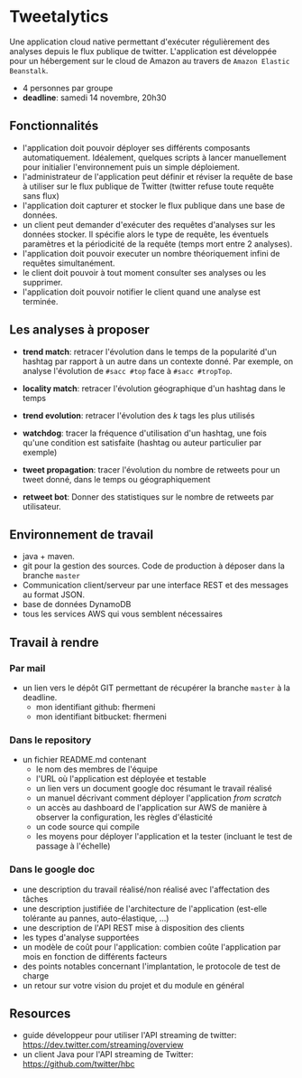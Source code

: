 # Tweetalytics

Une application cloud native permettant d'exécuter régulièrement des analyses depuis le flux publique de twitter.
L'application est développée pour un hébergement sur le cloud de Amazon au travers de `Amazon Elastic Beanstalk`. 

- 4 personnes par groupe
- **deadline**: samedi 14 novembre, 20h30

## Fonctionnalités

- l'application doit pouvoir déployer ses différents composants automatiquement. Idéalement, quelques scripts à lancer manuellement pour initialier l'environnement puis un simple déploiement.
- l'administrateur de l'application peut définir et réviser la requête de base à utiliser sur le flux publique de Twitter (twitter refuse toute requête sans flux)
- l'application doit capturer et stocker le flux publique dans une base de données.
- un client peut demander d'exécuter des requêtes d'analyses sur les données stocker. Il spécifie alors le type de requête, les éventuels paramètres et la périodicité de la requête (temps mort entre 2 analyses).
- l'application doit pouvoir executer un nombre théoriquement infini de requêtes simultanément.
- le client doit pouvoir à tout moment consulter ses analyses ou les supprimer.
- l'application doit pouvoir notifier le client quand une analyse est terminée.

## Les analyses à proposer
 
 - **trend match**: retracer l'évolution dans le temps de la popularité d'un hashtag par rapport à un autre dans un contexte donné. Par exemple, on analyse l'évolution de `#sacc #top` face à `#sacc #tropTop`.

 - **locality match**: retracer l'évolution géographique d'un hashtag dans le temps

 - **trend evolution**: retracer l'évolution des _k_ tags les plus utilisés

 - **watchdog**: tracer la fréquence d'utilisation d'un hashtag, une fois qu'une condition est satisfaite (hashtag ou auteur particulier par exemple)

 - **tweet propagation**: tracer l'évolution du nombre de retweets pour un tweet donné, dans le temps ou géographiquement

 - **retweet bot**: Donner des statistiques sur le nombre de retweets par utilisateur.


## Environnement de travail

- java + maven.
- git pour la gestion des sources. Code de production à déposer dans la branche `master`
- Communication client/serveur par une interface REST et des messages au format JSON.
- base de données DynamoDB
- tous les services AWS qui vous semblent nécessaires

## Travail à rendre

### Par mail
 	
 - un lien vers le dépôt GIT permettant de récupérer la branche `master` à la deadline.
	- mon identifiant github: fhermeni
	- mon identifiant bitbucket: fhermeni
	
### Dans le repository
	
 - un fichier README.md contenant
   - le nom des membres de l'équipe
   - l'URL où l'application est déployée et testable
 	- un lien vers un document google doc résumant le travail réalisé
 	- un manuel décrivant comment déployer l'application _from scratch_
 	- un accès au dashboard de l'application sur AWS de manière à observer la configuration, les règles d'élasticité
   - un code source qui compile
   - les moyens pour déployer l'application et la tester (incluant le test de passage à l'échelle) 	 	
 		

### Dans le google doc
  
  - une description du travail réalisé/non réalisé avec l'affectation des tâches
  - une description justifiée de l'architecture de l'application (est-elle tolérante au pannes, auto-élastique, ...)
  - une description de l'API REST mise à disposition des clients
  - les types d'analyse supportées
  - un modèle de coût pour l'application: combien coûte l'application par mois en fonction de différents facteurs
  - des points notables concernant l'implantation, le protocole de test de charge		  		  
  - un retour sur votre vision du projet et du module en général

## Resources

- guide développeur pour utiliser l'API streaming de twitter: https://dev.twitter.com/streaming/overview
- un client Java pour l'API streaming de Twitter: https://github.com/twitter/hbc
